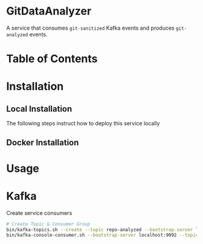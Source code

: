 # GitDataAnalyzer
A service that consumes `git-sanitized` Kafka events and produces `git-analyzed` events.

# Table of Contents

# Installation 
## Local Installation
The following steps instruct how to deploy this service locally

## Docker Installation

# Usage





# Kafka
Create service consumers
```sh
# Create Topic & Consumer Group
bin/kafka-topics.sh --create --topic repo-analyzed --bootstrap-server localhost:9092
bin/kafka-console-consumer.sh --bootstrap-server localhost:9092 --topic repo-analyzed --from-beginning --group repo-analyzed-cg
```


